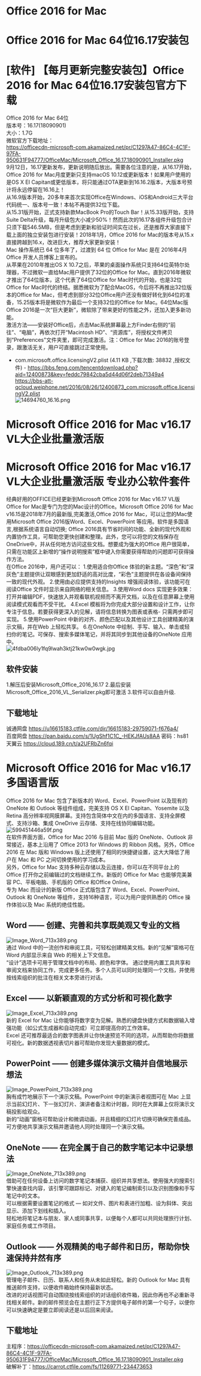 # Office 2016 for Mac #  
# Office 2016 for Mac 64位16.17安装包 #  
# [软件] 【每月更新完整安装包】Office 2016 for Mac 64位16.17安装包官方下载 #  
Office 2016 for Mac 64位  
版本号：16.17(18090901)  
大小：1.7G  
微软官方下载地址：  
https://officecdn-microsoft-com.akamaized.net/pr/C1297A47-86C4-4C1F-97FA-950631F94777/OfficeMac/Microsoft_Office_16.17.18090901_Installer.pkg  
9月12日，16.17更新发布，更新说明随后放出。需要各位注意的是，从16.17开始，Office 2016 for Mac月度更新只支持macOS 10.12或更新版本！如果用户使用的是OS X EI Capitan或更低版本，将只能通过OTA更新到16.16.2版本，大版本号预计将永远停留在16.16上！  
从16.9版本开始，20多年来首次实现Office在Windows、iOS和Android三大平台代码统一、版本号一致！本帖不再提供32位下载。  
从15.31版开始，正式支持新款MacBook Pro的Touch Bar！从15.33版开始，支持Suite Delta升级，每月升级包大小减少50%！然而此次的16.17各组件升级包合计只须下载546.5MB，但是考虑到更新和验证时间实在过长，还是推荐大家直接下载上面的独立安装包进行安装！2018年1月，Office 2016 for Mac的版本号从15.x直接跨越到16.x，改进巨大，推荐大家更新安装！  
Mac 操作系统已 64 位多年了，过渡到 64 位 Office for Mac 是在 2016年4月 Office 开发人员博客上宣布的。  
从苹果在2010年推出OS X 10.7之后，苹果的桌面操作系统只支持64位英特尔处理器，不过微软一直给Mac用户提供了32位的Office for Mac。直到2016年微软才推出了64位版本，这个代表了64位Office for Mac时代的开始，也是32位Office for Mac时代的终结。据悉微软为了配合MacOS，今后将不再推出32位版本的Office for Mac，但考虑到部分32位Office用户还没有做好转化到64位的准备，15.25版本将是微软作为最后一个支持32位的Office for Mac。64位Mac版Office 2016是一次“巨大更新”，微软除了带来更好的性能之外，还加入更多新功能。  
激活方法——安装好Office后，点击Mac系统屏幕最上方Finder右侧的“前往”、“电脑”，再依次打开“Macintosh HD”、“资源库”，将授权文件拷贝到“Preferences"文件夹里，即可完成激活。注：Office for Mac 2016的账号登录，跟激活无关，用户可直接跳过正常使用。  
- com.microsoft.office.licensingV2.plist (4.11 KB ,下载次数: 38832 ,授权文件)  - 
  https://bbs.feng.com/tencentdownload.php?aid=12400873&key=feddc79842cba5d44d06f2deb71349a4  
  https://bbs-att-qcloud.weiphone.net/2016/08/26/12400873_com.microsoft.office.licensingV2.plist  
  ![14694760_16.16.png](https://whitecell.io/upload/attach/201809/151_PJY2EF46G9JAEJ9.png "14694760_16.16.png")  
# Microsoft Office 2016 for Mac v16.17 VL大企业批量激活版 #  
# Microsoft Office 2016 for Mac v16.17 VL大企业批量激活版 专业办公软件套件 #  
经典好用的OFFICE已经更新到Microsoft Office 2016 for Mac v16.17 VL版  
Office for Mac是专门为您的Mac设计的Office。Microsoft Office 2016 for Mac v16.15是2018年7月的最新版,完美激活,Office 2016 for Mac，可以让您的Mac使用Microsoft Office 2016版Word、Excel、PowerPoint 等应用。软件是多国语言,根据系统语言自动切换;
Office 2016具有节省时间的功能、全新的现代外观和内置协作工具，可帮助您更快创建和整理。此外，您可以将您的文档保存在OneDrive中，并从任何地方访问这些文档。想要成为强大的Office 用户很简单，只需在功能区上新增的“操作说明搜索”框中键入你需要获得帮助的问题即可获得操作方法。  
在Office 2016中，用户还可以：
1.使用适合你Office 体验的新主题。“深色”和“深灰色”主题提供让双眼感到更加舒适的高对比度，“彩色”主题提供在各设备间保持一致的现代外观。
2.使用由必应提供支持的Insights 增强阅读体验，该功能可在阅读Office 文件时显示来自网络的相关信息。
3.使用Word docs 实现更多效果：打开并编辑PDF，快速放入并观看联机视频而不离开文档，以及在任意屏幕上使用阅读模式观看而不受干扰。
4.Excel 模板将为你完成大部分设置和设计工作，让你专注于信息。若要获得更深入的见解，请将信息转换为图表或表格- 只需两步即可实现。
5.使用PowerPoint 中新的对齐、颜色匹配以及其他设计工具创建精美的演示文稿，并在Web 上轻松共享。
6.在OneNote 中绘制、手写、输入、单击或轻扫你的笔记。可保存、搜索多媒体笔记，并将其同步到其他设备的OneNote 应用中。  
![4fdba006ly1fq9lwah3ktj21kw0w0wgk.jpg](https://whitecell.io/upload/attach/201809/151_52FNJCJDNKC67DY.jpg "4fdba006ly1fq9lwah3ktj21kw0w0wgk.jpg")  
## 软件安装 ##  
1.解压后安装Microsoft_Office_2016_16.17
2.最后安装Microsoft_Office_2016_VL_Serializer.pkg即可激活
3.软件可以自由升级.  
## 下载地址 ##  
诚通网盘 https://u16615183.ctfile.com/dir/16615183-29759071-f676a4/  
百度网盘 https://pan.baidu.com/s/1UgShf1C1C_-HEKJfAUs8AA 密码：hs81  
天翼云 https://cloud.189.cn/t/a2UFRbZn6fqi  
# Microsoft Office 2016 for Mac v16.17 多国语言版 #  
Office 2016 for Mac 包含了新版本的 Word、Excel、PowerPoint 以及现有的 OneNote 和 Outlook 等组件组成，完美支持 OS X El Capitan、Yosemite 以及 Retina 高分辨率视网膜屏幕。支持包含简体中文在内的多国语言、支持全屏模式、支持沙箱、集成 OneDrive 云存储、支持在线协同编辑功能。  
![599451446a59f.png](https://whitecell.io/upload/attach/201809/151_A54TNU4VHVZMB74.png "599451446a59f.png")  
在软件界面方面，Office for Mac 2016 与目前 Mac 版的 OneNote、Outlook 非常接近，基本上沿用了 Office 2013 for Windows 的 Ribbon 风格。另外，Office 2016 在 Mac 版和 Windows 版上还使用了相同的快捷键设置，这大大降低了用户在 Mac 和 PC 之间切换使用的学习成本。  
另外，Office for Mac 支持多种云存储以及云连接，你可以在不同平台上的 Office 打开你之前编辑过的文档继续工作。新版的 Office for Mac 也能够完美兼容 PC、平板电脑、手机版的 Office 和Office Online。  
专为 Mac 而设计的新版 Office 正式版包含了 Word、Excel、PowerPoint、Outlook 和 OneNote 等组件，支持16种语言，可以为用户提供熟悉的 Office 操作体验以及 Mac 系统的绝佳性能。  
## Word —— 创建、完善和共享既美观又专业的文档 ##  
![Image_Word_713x389.png](https://whitecell.io/upload/attach/201809/151_856QY2UX99P9SKX.png "Image_Word_713x389.png")  
通过 Word 中的一流创作和审阅工具，可轻松创建精美文档。新的“见解”窗格可在 Word 内部显示来自 Web 的相关上下文信息。  
“设计”选项卡可用于管理文档中的布局、颜色和字体。
通过使用内置工具共享和审阅文档来协同工作，完成更多任务。多个人员可以同时处理同一个文档，并使用按线索组织的批注在相关文本旁进行对话。  
## Excel —— 以新颖直观的方式分析和可视化数字 ##  
![Image_Excel_713x389.png](https://whitecell.io/upload/attach/201809/151_ZM5AQPDKXN7ZUHD.png "Image_Excel_713x389.png")  
新的 Excel for Mac 让你能够将数字变为见解。熟悉的键盘快捷方式和数据输入增强功能（如公式生成器和自动完成）可立即提高你的工作效率。  
Excel 还可推荐最适合的数字图表并让你快速预览不同的选项，从而帮助你将数据可视化。新的数据透视表切片器可帮助你发现大量数据的模式。  
## PowerPoint —— 创建多媒体演示文稿并自信地展示想法 ##  
![Image_PowerPoint_713x389.png](https://whitecell.io/upload/attach/201809/151_NYW99YVRZR86GHR.png "Image_PowerPoint_713x389.png")  
胸有成竹地展示下一个演示文稿。PowerPoint 中的新演示者视图可在 Mac 上显示当前幻灯片、下一张幻灯片、演讲者备注和计时器，同时在大屏幕上仅将演示文稿投影给观众。  
新的“动画”窗格可帮助设计和微调动画，并且精细的幻灯片切换可确保完善成品。  
可方便地共享演示文稿并邀请他人同时处理同一个演示文稿。  
## OneNote —— 在完全属于自己的数字笔记本中记录想法 ##  
![Image_OneNote_713x389.png](https://whitecell.io/upload/attach/201809/151_GKXNJH9CV479TVH.png "Image_OneNote_713x389.png")  
借助可在任何设备上访问的数字笔记本捕获、组织并共享想法。使用强大的搜索引擎快速查找内容，该引擎可跟踪标记、对键入的笔记编制索引以及识别图像和手写笔记中的文本。  
可以根据需要设置笔记的格式 — 如对文件、图片和表进行加粗、设为斜体、突出显示、添加下划线和插入。  
轻松地将笔记本与朋友、家人或同事共享，以便每个人都可以共同处理旅行计划、家庭任务或工作项目。  
## Outlook —— 外观精美的电子邮件和日历，帮助你快速保持井然有序 ##  
![Image_Outlook_713x389.png](https://whitecell.io/upload/attach/201809/151_WCQUNDSGRGS9JY3.png "Image_Outlook_713x389.png")  
管理电子邮件、日历、联系人和任务从未如此轻松。新的 Outlook for Mac 具有推送邮件支持，以便收件箱始终保持最新状态。  
改进的对话视图可自动围绕按线索组织的对话组织收件箱，因此你再也不必重新寻找相关邮件。新的邮件预览会在主题行正下方提供电子邮件的第一个句子，以便你可以快速确定是要立即阅读还是以后回来阅读。  
## 下载地址 ##  
主程序：https://officecdn-microsoft-com.akamaized.net/pr/C1297A47-86C4-4C1F-97FA-950631F94777/OfficeMac/Microsoft_Office_16.17.18090901_Installer.pkg  
破解补丁：https://carrot.ctfile.com/fs/11269771-234473653  